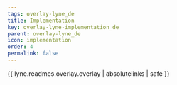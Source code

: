 ```yaml
---
tags: overlay-lyne_de
title: Implementation
key: overlay-lyne-implementation_de
parent: overlay-lyne_de
icon: implementation
order: 4
permalink: false  
---
```

{{ lyne.readmes.overlay.overlay | absolutelinks | safe }}


